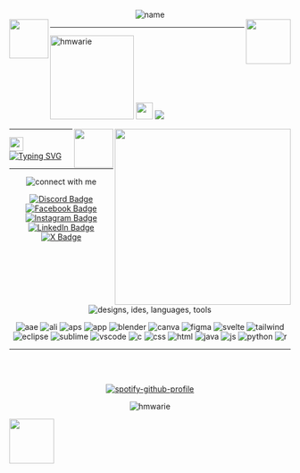 <div align="center">

<br>
<!-- text -->
<img src="https://readme-typing-svg.demolab.com?font=VT323&size=30&pause=1000&color=FEBE00&center=true&width=435&height=60&lines=welcome,+developers!" alt="name"/> <br>

<!-- sunflower -->
<img src="https://github.com/user-attachments/assets/68d9caff-ee6b-41c8-abff-2badc2573f88" width="70" align="left"/>

<!-- eevee -->
<img src="https://img.pokemondb.net/sprites/black-white/anim/normal/eevee.gif" width="80" align="right"/>

---

<div align="left">

<!-- profile picture, space, text -->
<img alt="hmwarie" src="https://github.com/user-attachments/assets/1bf4206d-2dc8-422f-bcdd-61f1019988d6" width="150"/> <img src="https://github.com/user-attachments/assets/2398ea72-16c0-4eea-a8c2-d9ca87f2bad9" width="30"> <img src="https://readme-typing-svg.demolab.com?font=VT323&size=15&duration=800&pause=20&color=ADD8E6&vCenter=true&multiline=true&repeat=false&width=300&height=170&lines=jan+clarisse+victoria;clari;computer+science;continuing+sophomore;university+of+the+philippines+los+ba%C3%B1os">

<!-- right picture -->
<img src="https://github.com/user-attachments/assets/4f6a421b-b290-4762-a8bf-e21fb2efa8bd" width="315" align="right"/>

</div>

<!-- sunflower -->
<img src="https://github.com/user-attachments/assets/317bd158-58c7-44fb-a08f-1ced81c64ace" width="70" align="right"/>

--- 

</div>

<!-- space, text -->
<img src="https://github.com/user-attachments/assets/2398ea72-16c0-4eea-a8c2-d9ca87f2bad9" width="25"> [![Typing SVG](https://readme-typing-svg.demolab.com?font=VT323&duration=800&pause=20&size=15&color=ADD8E6&vCenter=true&multiline=true&repeat=false&height=170&width=400&lines=i'm+currently+working+on%3A+project+f.a.c.e.;i'm+currently+learning%3A+github;personal+projects%3A+soon+%5E%5E;ask+me+about%3A+adobe+photoshop;hobbies%3A+singing%2C+drawing%2C+and+reading+fiction;fun+fact%3A+i+like+creating+digi+and+tradi+art+%3C3)](https://git.io/typing-svg)

---

<div align="center">
  
<!-- text -->
<img src="https://readme-typing-svg.demolab.com?font=VT323&size=15&pause=1000&color=FEBE00&center=true&repeat=false&width=435&height=35&lines=connect+with+me;" alt="connect with me"/>

<!-- badges -->
[![Discord Badge](https://img.shields.io/badge/Discord-%235865F2.svg?&logo=discord&logoColor=white)](https://discord.com/users/365393282978807808) [![Facebook Badge](https://img.shields.io/badge/Facebook-%231877F2.svg?logo=Facebook&logoColor=white)](https://www.facebook.com/claririi/) [![Instagram Badge](https://img.shields.io/badge/Instagram-%23E4405F.svg?logo=Instagram&logoColor=white)](https://www.instagram.com/hmwarie/) [![LinkedIn Badge](https://img.shields.io/badge/Linkedin-%230077B5.svg?logo=linkedin&logoColor=white)](https://www.linkedin.com/in/janclarissevictoria/) [![X Badge](https://img.shields.io/badge/X-%23000000.svg?logo=X&logoColor=white)](https://x.com/hmwarie/)

<!-- text -->
<img src="https://readme-typing-svg.demolab.com?font=VT323&size=15&pause=1000&color=FEBE00&center=true&repeat=false&width=435&height=35&lines=designs+/+ides+/+languages+/+tools;" alt="designs, ides, languages, tools"/>
<p>

<!-- badges -->
  <img alt="aae" src="https://img.shields.io/badge/Adobe%20After%20Effects-CF96FD?logo=Adobe%20After%20Effects&logoColor=393665"/>
  <img alt="ali" src="https://img.shields.io/badge/Adobe%20Illustrator-FF9A00?logo=adobe%20illustrator&logoColor=white"/>
  <img alt="aps" src="https://img.shields.io/badge/Adobe%20Photoshop-31A8FF?logo=Adobe%20Photoshop&logoColor=black"/>
  <img alt="app" src="https://img.shields.io/badge/Adobe%20Premiere%20Pro-9999FF?logo=Adobe%20Premiere%20Pro&logoColor=white"/>
  <img alt="blender" src="https://img.shields.io/badge/Blender-%23F5792A.svg?logo=blender&logoColor=white"/>
  <img alt="canva" src="https://img.shields.io/badge/Canva-%2300C4CC.svg?&logo=Canva&logoColor=white"/>
  <img alt="figma" src="https://img.shields.io/badge/Figma-F24E1E?logo=figma&logoColor=white"/>

  <img alt="svelte" src="https://img.shields.io/badge/Svelte-%23f1413d.svg?logo=svelte&logoColor=white"/>
  <img alt="tailwind" src="https://img.shields.io/badge/Tailwind%20CSS-%2338B2AC.svg?logo=tailwind-css&logoColor=white"/>
  
  <img alt="eclipse" src="https://img.shields.io/badge/Eclipse-FE7A16.svg?logo=Eclipse&logoColor=white"/>
  <img alt="sublime" src="https://img.shields.io/badge/Sublime%20Text-%23575757.svg?logo=sublime-text&logoColor=important"/>
  <img alt="vscode" src="https://custom-icon-badges.demolab.com/badge/Visual%20Studio%20Code-0078d7.svg?logo=vsc&logoColor=white"/>

  
  <img alt="c" src="https://img.shields.io/badge/C-00599C?logo=c&logoColor=white"/>
  <img alt="css" src="https://img.shields.io/badge/CSS-1572B6?logo=css3&logoColor=fff"/>
  <img alt="html" src="https://img.shields.io/badge/HTML-%23E34F26.svg?logo=html5&logoColor=white"/>
  <img alt="java" src="https://img.shields.io/badge/Java-%23ED8B00.svg?logo=openjdk&logoColor=white"/>
  <img alt="js" src="https://img.shields.io/badge/JavaScript-F7DF1E?logo=javascript&logoColor=000"/>
  <img alt="python" src="https://img.shields.io/badge/Python-3776AB?logo=python&logoColor=fff"/>
  <img alt="r" src="https://img.shields.io/badge/R-%23276DC3.svg?logo=r&logoColor=white"/>
</p>

---

<br><br>

<!-- spotify -->
[![spotify-github-profile](https://spotify-github-profile.kittinanx.com/api/view?uid=2a3fv6oxbcw7kxvk9izm8tabz&cover_image=true&theme=default&show_offline=true&background_color=121212&interchange=false&bar_color=53b14f&bar_color_cover=false)](https://spotify-github-profile.kittinanx.com/api/view?uid=2a3fv6oxbcw7kxvk9izm8tabz&redirect=true)
<p align="center"> <img src="https://komarev.com/ghpvc/?username=hmwarie&label=Profile%20views&color=0e75b6&style=flat" alt="hmwarie" /> </p>

</div>

<!-- eevee -->
<img src="https://img.pokemondb.net/sprites/black-white/anim/back-normal/eevee.gif" width="80" align="left"/>
